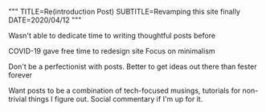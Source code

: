 """
TITLE=Re(introduction Post)
SUBTITLE=Revamping this site finally
DATE=2020/04/12
"""

Wasn't able to dedicate time to writing thoughtful posts before

COVID-19 gave free time to redesign site
    Focus on minimalism

Don't be a perfectionist with posts. Better to get ideas out there
than fester forever

Want posts to be a combination of tech-focused musings,
tutorials for non-trivial things I figure out. Social commentary
if I'm up for it.

